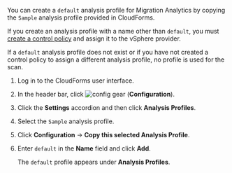 You can create a `default` analysis profile for Migration Analytics by
copying the `Sample` analysis profile provided in CloudForms.

<div class="note">

If you create an analysis profile with a name other than `default`, you
must [create a control
policy](https://access.redhat.com/documentation/en-us/red_hat_cloudforms/5.0/html-single/assigning_a_custom_analysis_profile_to_a_virtual_machine/index#create-vm-control-policy)
and assign it to the vSphere provider.

If a `default` analysis profile does not exist or if you have not
created a control policy to assign a different analysis profile, no
profile is used for the scan.

</div>

1.  Log in to the CloudForms user interface.

2.  In the header bar, click ![config gear](config-gear.png)
    (**Configuration**).

3.  Click the **Settings** accordion and then click **Analysis
    Profiles**.

4.  Select the `Sample` analysis profile.

5.  Click **Configuration** → **Copy this selected Analysis Profile**.

6.  Enter `default` in the **Name** field and click **Add**.
    
    The `default` profile appears under **Analysis Profiles**.
